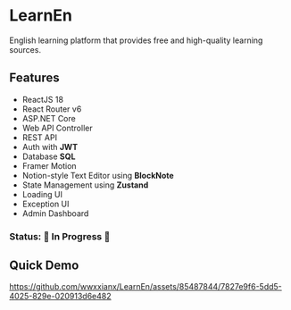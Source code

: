 
# LearnEn

English learning platform that provides free and high-quality learning sources.


## Features
- ReactJS 18
- React Router v6
- ASP.NET Core
- Web API Controller
- REST API
- Auth with **JWT**
- Database **SQL**
- Framer Motion
- Notion-style Text Editor using **BlockNote**
- State Management using **Zustand**
- Loading UI
- Exception UI
- Admin Dashboard

### Status: 🚧 In Progress 🚧

## Quick Demo


https://github.com/wwxxianx/LearnEn/assets/85487844/7827e9f6-5dd5-4025-829e-020913d6e482

